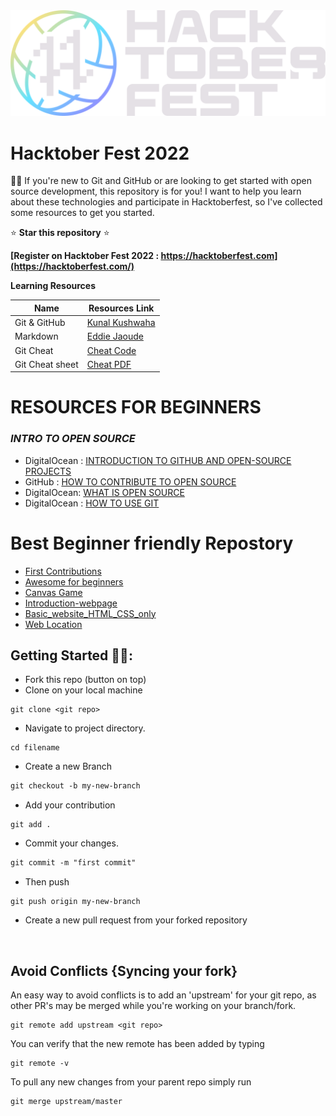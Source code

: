 <img src="image/Hfest.png">

</br>

# Hacktober Fest 2022
👋🏻 If you're new to Git and GitHub or are looking to get started with open source development, this repository is for you! I want to help you learn about these technologies and participate in Hacktoberfest, so I've collected some resources to get you started.

⭐ **Star this repository** ⭐

**[Register on Hacktober Fest 2022 : https://hacktoberfest.com](https://hacktoberfest.com/)**

**Learning Resources**

Name | Resources Link
-----| --------------
Git & GitHub | [Kunal Kushwaha](https://www.youtube.com/watch?v=apGV9Kg7ics)
Markdown | [Eddie Jaoude](https://www.youtube.com/watch?v=OXZ77HvL_Yg)
Git Cheat | [Cheat Code](https://user-images.githubusercontent.com/51878265/165011193-e6157e76-1d6f-45c2-9c95-594d9f9c6163.jpg)
Git Cheat sheet | [Cheat PDF](https://github.com/harshit-paneri/HacktoberFest_2022/blob/main/resources/Git-cheat-sheet-dark.pdf)

# **RESOURCES FOR BEGINNERS**

### ___INTRO TO OPEN SOURCE___

* DigitalOcean : [INTRODUCTION TO GITHUB AND OPEN-SOURCE PROJECTS](https://www.digitalocean.com/community/tutorial_series/an-introduction-to-open-source)
* GitHub : [HOW TO CONTRIBUTE TO OPEN SOURCE](https://opensource.guide/how-to-contribute/)
* DigitalOcean: [WHAT IS OPEN SOURCE](https://www.digitalocean.com/community/tutorials/what-is-open-source)
* DigitalOcean : [HOW TO USE GIT](https://www.digitalocean.com/community/cheatsheets/how-to-use-git-a-reference-guide)


# **Best Beginner friendly Repostory**

* [First Contributions](https://github.com/firstcontributions/first-contributions)
* [Awesome for beginners](https://github.com/mungell/awesome-for-beginners)
* [Canvas Game](https://github.com/harshit-paneri/canvas-game)
* [Introduction-webpage](https://github.com/Naman-sharma00100/Introduction-webpage)
* [Basic_website_HTML_CSS_only
](https://github.com/Naman-sharma00100/Basic_website_HTML_CSS_only)
* [Web Location](https://github.com/harshit-paneri/Web-Location)


## Getting Started 🤩🤗:

- Fork this repo (button on top)
- Clone on your local machine

```
git clone <git repo>
```
- Navigate to project directory.
```
cd filename
```

- Create a new Branch

```markdown
git checkout -b my-new-branch
```
- Add your contribution
```
git add .
```
- Commit your changes.

```markdown
git commit -m "first commit"
```
- Then push 
```
git push origin my-new-branch
```


- Create a new pull request from your forked repository

<br>

## Avoid Conflicts {Syncing your fork}

An easy way to avoid conflicts is to add an 'upstream' for your git repo, as other PR's may be merged while you're working on your branch/fork.   

```terminal
git remote add upstream <git repo>
```

You can verify that the new remote has been added by typing
```terminal
git remote -v
```

To pull any new changes from your parent repo simply run
```terminal
git merge upstream/master
```